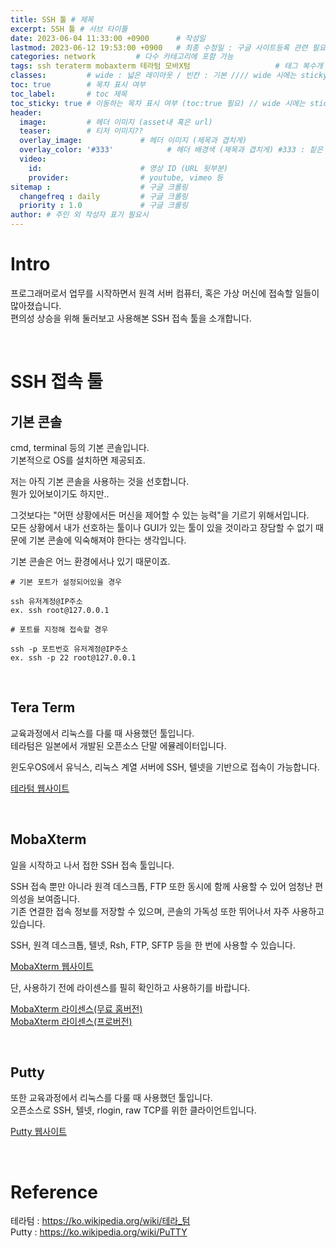 ```yaml
---
title: SSH 툴 # 제목
excerpt: SSH 툴 # 서브 타이틀
date: 2023-06-04 11:33:00 +0900      # 작성일
lastmod: 2023-06-12 19:53:00 +0900   # 최종 수정일 : 구글 사이트등록 관련 필요
categories: network         # 다수 카테고리에 포함 가능
tags: ssh teraterm mobaxterm 테라텀 모바X텀                   # 태그 복수개 가능
classes:         # wide : 넓은 레이아웃 / 빈칸 : 기본 //// wide 시에는 sticky toc 불가
toc: true        # 목차 표시 여부
toc_label:       # toc 제목
toc_sticky: true # 이동하는 목차 표시 여부 (toc:true 필요) // wide 시에는 sticky toc 불가
header: 
  image:         # 헤더 이미지 (asset내 혹은 url)
  teaser:        # 티저 이미지??
  overlay_image:             # 헤더 이미지 (제목과 겹치게)
  overlay_color: '#333'            # 헤더 배경색 (제목과 겹치게) #333 : 짙은 회색
  video:
    id:                      # 영상 ID (URL 뒷부분)
    provider:                # youtube, vimeo 등
sitemap :                    # 구글 크롤링
  changefreq : daily         # 구글 크롤링
  priority : 1.0             # 구글 크롤링
author: # 주인 외 작성자 표기 필요시
---
```

<!--postNo: 20230604_001-->

# Intro  

프로그래머로서 업무를 시작하면서 원격 서버 컴퓨터, 혹은 가상 머신에 접속할 일들이 많아졌습니다.  
편의성 상승을 위해 둘러보고 사용해본 SSH 접속 툴을 소개합니다.  

<br>

# SSH 접속 툴  

## 기본 콘솔  

cmd, terminal 등의 기본 콘솔입니다.  
기본적으로 OS를 설치하면 제공되죠.  

저는 아직 기본 콘솔을 사용하는 것을 선호합니다.  
뭔가 있어보이기도 하지만..  

그것보다는 "어떤 상황에서든 머신을 제어할 수 있는 능력"을 기르기 위해서입니다.  
모든 상황에서 내가 선호하는 툴이나 GUI가 있는 툴이 있을 것이라고 장담할 수 없기 때문에
기본 콘솔에 익숙해져야 한다는 생각입니다.  

기본 콘솔은 어느 환경에서나 있기 때문이죠.  

```terminal
# 기본 포트가 설정되어있을 경우

ssh 유저계정@IP주소
ex. ssh root@127.0.0.1

# 포트를 지정해 접속할 경우

ssh -p 포트번호 유저계정@IP주소
ex. ssh -p 22 root@127.0.0.1
```

<br>

## Tera Term  

교육과정에서 리눅스를 다룰 때 사용했던 툴입니다.  
테라텀은 일본에서 개발된 오픈소스 단말 에뮬레이터입니다.  

윈도우OS에서 유닉스, 리눅스 계열 서버에 SSH, 텔넷을 기반으로 접속이 가능합니다.  

[테라텀 웹사이트](https://ttssh2.osdn.jp)

<br>

## MobaXterm  

일을 시작하고 나서 접한 SSH 접속 툴입니다.  

SSH 접속 뿐만 아니라 원격 데스크톱, FTP 또한 동시에 함께 사용할 수 있어 엄청난 편의성을 보여줍니다.  
기존 연결한 접속 정보를 저장할 수 있으며, 콘솔의 가독성 또한 뛰어나서 자주 사용하고 있습니다.  

SSH, 원격 데스크톱, 텔넷, Rsh, FTP, SFTP 등을 한 번에 사용할 수 있습니다.  

[MobaXterm 웹사이트](https://mobaxterm.mobatek.net)

단, 사용하기 전에 라이센스를 필히 확인하고 사용하기를 바랍니다.  

[MobaXterm 라이센스(무료 홈버전)](https://mobaxterm.mobatek.net/license.html)  
[MobaXterm 라이센스(프로버전)](https://mobaxterm.mobatek.net/MobaXterm-Pro-General-Terms-and-Conditions.pdf)  

<br>

## Putty

또한 교육과정에서 리눅스를 다룰 때 사용했던 툴입니다.  
오픈소스로 SSH, 텔넷, rlogin, raw TCP를 위한 클라이언트입니다.  

[Putty 웹사이트](https://www.chiark.greenend.org.uk/~sgtatham/putty/)  

<br>

# Reference  

테라텀 : https://ko.wikipedia.org/wiki/테라_텀  
Putty : https://ko.wikipedia.org/wiki/PuTTY  
